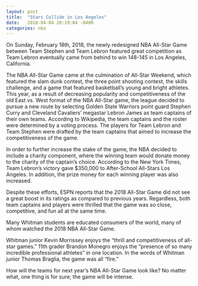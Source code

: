 ```yaml
---
layout: post
title:  "Stars Collide in Los Angeles"
date:   2018-04-04 20:19:04 -0400
categories: nba
---
```


On Sunday, February 18th, 2018, the newly redesigned NBA All-Star Game between Team Stephen and Team Lebron featured great competition as Team Lebron eventually came from behind to win 148-145 in Los Angeles, California.

The NBA All-Star Game came at the culmination of All-Star Weekend, which featured the slam dunk contest, the three point shooting contest, the skills challenge, and a game that featured basketball’s young and bright athletes. This year, as a result of decreasing popularity and competitiveness of the old East vs. West format of the NBA All-Star game, the league decided to pursue a new route by selecting Golden State Warriors point guard Stephen Curry and Cleveland Cavaliers’ megastar Lebron James as team captains of their own teams. According to Wikipedia, the team captains and the roster were determined by a voting process. The players for Team Lebron and Team Stephen were drafted by the team captains that aimed to increase the competitiveness of the game.

In order to further increase the stake of the game, the NBA decided to include a charity component, where the winning team would donate money to the charity of the captain’s choice. According to the New York Times, Team Lebron’s victory gave $350,000 to After-School All-Stars Los Angeles. In addition, the prize money for each winning player was also increased.

Despite these efforts, ESPN reports that the 2018 All-Star Game did not see a great boost in its ratings as compared to previous years. Regardless, both team captains and players were thrilled that the game was so close, competitive, and fun all at the same time.

Many Whitman students are educated consumers of the world, many of whom watched the 2018 NBA All-Star Game.

Whitman junior Kevin Morrissey enjoys the “thrill and competitiveness of all-star games.” 11th grader Brandon Monegro enjoys the “presence of so many incredible professional athletes” in one location. In the words of Whitman junior Thomas Braglia, the game was all “fire.”

How will the teams for next year’s NBA All-Star Game look like? No matter what, one thing is for sure; the game will be intense.